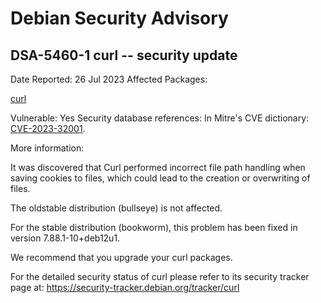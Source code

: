 
Debian Security Advisory
========================


DSA-5460-1 curl -- security update
----------------------------------



Date Reported:
26 Jul 2023
Affected Packages:

[curl](https://packages.debian.org/src:curl)

Vulnerable:
Yes
Security database references:
In Mitre's CVE dictionary: [CVE-2023-32001](https://security-tracker.debian.org/tracker/CVE-2023-32001).  

More information:

It was discovered that Curl performed incorrect file path handling when
saving cookies to files, which could lead to the creation or overwriting
of files.


The oldstable distribution (bullseye) is not affected.


For the stable distribution (bookworm), this problem has been fixed in
version 7.88.1-10+deb12u1.


We recommend that you upgrade your curl packages.


For the detailed security status of curl please refer to
its security tracker page at:
<https://security-tracker.debian.org/tracker/curl>





